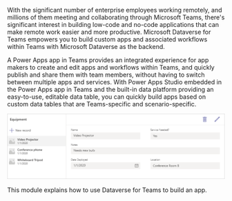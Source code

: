 With the significant number of enterprise employees working remotely, and millions of them meeting and collaborating through Microsoft Teams, there's significant interest in building low-code and no-code applications that can make remote work easier and more productive. Microsoft Dataverse for Teams empowers you to build custom apps and associated workflows within Teams with Microsoft Dataverse as the backend.

A Power Apps app in Teams provides an integrated experience for app makers to create and edit apps and workflows within Teams, and quickly publish and share them with team members, without having to switch between multiple apps and services. With Power Apps Studio embedded in the Power Apps app in Teams and the built-in data platform providing an easy-to-use, editable data table, you can quickly build apps based on custom data tables that are Teams-specific and scenario-specific.

![Screenshot showing the Teams sample app in Power Apps.](../media/01-example-app.png)

This module explains how to use Dataverse for Teams to build an app.
